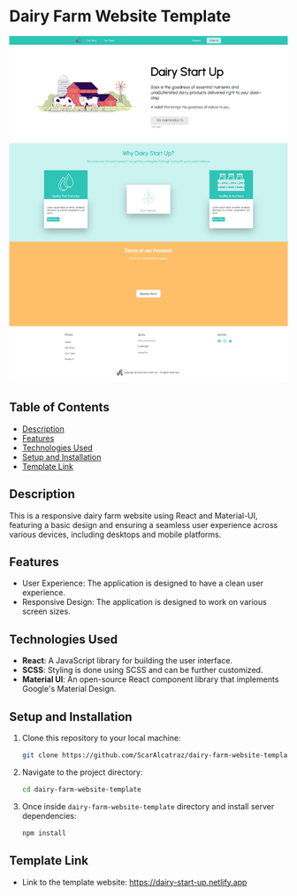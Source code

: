 # Dairy Farm Website Template

![App Screenshot](images/dairy-farm-website-template-1.png) <!-- Add a GIF or screenshot of your app here -->

## Table of Contents

- [Description](#description)
- [Features](#features)
- [Technologies Used](#technologies-used)
- [Setup and Installation](#setup-and-installation)
- [Template Link](#template-link)

## Description

This is a responsive dairy farm website using React and Material-UI, featuring a basic design and ensuring a seamless user experience across various devices, including desktops and mobile platforms.

## Features

- User Experience: The application is designed to have a clean user experience.
- Responsive Design: The application is designed to work on various screen sizes.

## Technologies Used

- **React**: A JavaScript library for building the user interface.
- **SCSS**: Styling is done using SCSS and can be further customized.
- **Material UI**: An open-source React component library that implements Google's Material Design.

## Setup and Installation

1. Clone this repository to your local machine:

   ```bash
   git clone https://github.com/ScarAlcatraz/dairy-farm-website-template.git
   

2. Navigate to the project directory:

   ```bash
   cd dairy-farm-website-template

3. Once inside `dairy-farm-website-template` directory and install server dependencies:

   ```bash
   npm install

## Template Link

- Link to the template website: https://dairy-start-up.netlify.app
